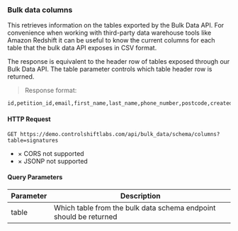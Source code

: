 ### Bulk data columns

This retrieves information on the tables exported by the Bulk Data API. For convenience when working with third-party data 
warehouse tools like Amazon Redshift it can be useful to know the current columns for each table that the bulk data API exposes
in CSV format. 

The response is equivalent to the header row of tables exposed through our Bulk Data API. The table parameter controls
which table header row is returned.

> Response format:

```csv
id,petition_id,email,first_name,last_name,phone_number,postcode,created_at,join_organisation,deleted_at,unsubscribe_at,external_constituent_id,member_id,additional_fields,cached_organisation_slug,source,external_id,new_member,external_action_id,locale,bucket,country,updated_at,user_ip,confirmation_token,confirmed_at,confirmation_sent_at,last_signed_at,join_list_suppressed,old_daisy_chain_used,from_embed,user_agent,confirmed_reason,synced_to_crm_at,daisy_chain_experiment_slug,eu_data_processing_consent,from_one_click,consent_content_version_id,daisy_chain_id_used,email_opt_in_type_id,facebook_id,utm_params,postcode_id,referring_share_click_id,opt_in_sms,sms_opt_in_type_id,recaptcha_score,new_mobile_subscriber,partnership_opt_ins
```

#### HTTP Request

`GET https://demo.controlshiftlabs.com/api/bulk_data/schema/columns?table=signatures`

- &times; CORS not supported
- &times; JSONP not supported

#### Query Parameters

Parameter |  Description
--------- | ------------------
table     |  Which table from the bulk data schema endpoint should be returned

<div></div>
